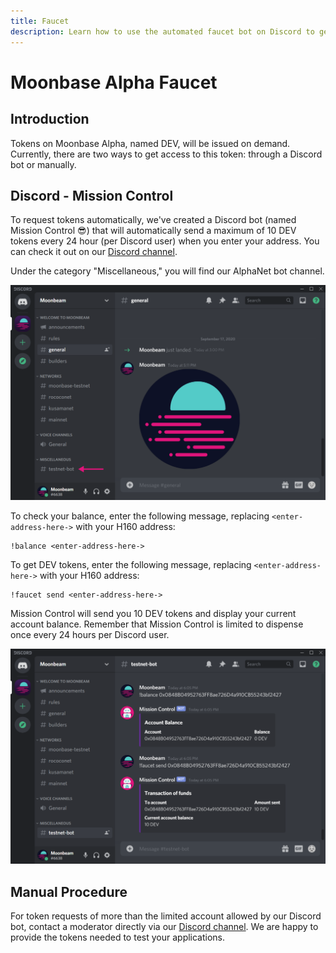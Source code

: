 ```yaml
---
title: Faucet
description: Learn how to use the automated faucet bot on Discord to get test tokens for the Moonbeam TestNet, nicknamed Moonbase Alpha.
---
```


# Moonbase Alpha Faucet

## Introduction

Tokens on Moonbase Alpha, named DEV, will be issued on demand. Currently, there are two ways to get access to this token: through a Discord bot or manually.

## Discord - Mission Control

To request tokens automatically, we've created a Discord bot (named Mission Control :sunglasses:) that will automatically send a maximum of 10 DEV tokens every 24 hour (per Discord user) when you enter your address. You can check it out on our [Discord channel](https://discord.gg/PfpUATX).
 
Under the category "Miscellaneous," you will find our AlphaNet bot channel. 

![Discord1](/images/testnet/testnet-discord1.png)

To check your balance, enter the following message, replacing `<enter-address-here->` with your H160 address:

```
!balance <enter-address-here->
```

To get DEV tokens, enter the following message, replacing `<enter-address-here->` with your H160 address:
 
```
!faucet send <enter-address-here->
```

Mission Control will send you 10 DEV tokens and display your current account balance. Remember that Mission Control is limited to dispense once every 24 hours per Discord user.

![Discord2](/images/testnet/testnet-discord2.png)


## Manual Procedure

For token requests of more than the limited account allowed by our Discord bot, contact a moderator directly via our [Discord channel](https://discord.gg/PfpUATX). We are happy to provide the tokens needed to test your applications.
